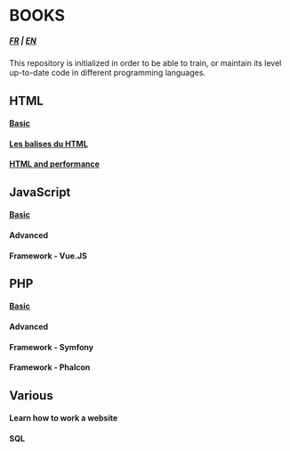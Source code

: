 # BOOKS

##### [FR](README.md) | [EN](README_EN.md)

This repository is initialized in order to be able to train, or maintain its level
up-to-date code in different programming languages.

## HTML
#### [Basic](html/en/PREREQUEST.md)
#### [Les balises du HTML](html/en/BALISES.md)
#### [HTML and performance](html/en/PERFORMANCE.md)

## JavaScript
#### [Basic](javascript/en/PREREQUEST.md)
#### Advanced
#### Framework - Vue.JS

## PHP
#### [Basic](php/en/PREREQUEST.md)
#### Advanced
#### Framework - Symfony
#### Framework - Phalcon

## Various
#### Learn how to work a website
#### SQL 
